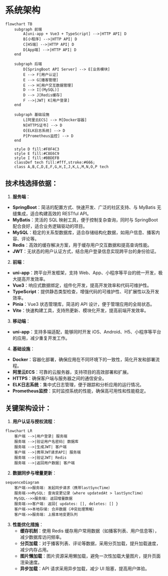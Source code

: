 # 系统架构


```mermaid
flowchart TB
    subgraph 前端
        A[uni-app + Vue3 + TypeScript] -->|HTTP API| D
        B[小程序] -->|HTTP API| D
        C[H5端] -->|HTTP API| D
        D[App端] -->|HTTP API| D
    end

    subgraph 后端
        D[SpringBoot API Server] --> E[业务模块]
        E --> F[用户认证]
        E --> G[播客管理]
        E --> H[用户交互数据管理]
        D --> I[(MySQL)]
        D --> J[Redis缓存]
        F -->|JWT| K[用户登录]
    end

    subgraph 基础设施
        L[阿里云ECS] --> M[Docker容器]
        N[HTTPS证书] --> D
        O[ELK日志系统] --> D
        P[Prometheus监控] --> D
    end

    style D fill:#F0F4C3
    style E fill:#C8E6C9
    style I fill:#BBDEFB
    classDef tech fill:#fff,stroke:#666;
    class A,B,C,D,E,F,G,H,I,J,K,L,M,N,O,P tech
```

## 技术栈选择依据：

1. **服务端**：
  - **SpringBoot**：简洁的配置方式、快速开发、广泛的社区支持、与 MyBatis 无缝集成，适合构建高效的 RESTful API。
  - **MyBatis**：灵活的 SQL 映射工具，便于控制复杂查询，同时与 SpringBoot 配合良好，适合业务逻辑驱动的项目。
  - **MySQL**：稳定的关系型数据库，适合存储结构化数据，如用户信息、播客内容、评论等。
  - **Redis**：高效的缓存解决方案，用于缓存用户交互数据和提高查询性能。
  - **JWT**：无状态的用户认证方式，结合用户登录信息实现跨平台的身份验证。

2. **前端**：
  - **uni-app**：跨平台开发框架，支持 Web、App、小程序等平台的统一开发，极大提高开发效率。
  - **Vue3**：响应式数据绑定，组件化开发，提高开发效率和代码可维护性。
  - **TypeScript**：提供静态类型检查，增强代码的可维护性、可扩展性以及开发效率。
  - **Pinia**：Vue3 状态管理库，简洁的 API 设计，便于管理应用的全局状态。
  - **Vite**：快速构建工具，支持热更新、模块化开发，提高前端开发效率。

3. **移动端**：
  - **uni-app**：支持多端适配，能够同时开发 iOS、Android、H5、小程序等平台的应用，减少重复开发工作。

4. **基础设施**：
  - **Docker**：容器化部署，确保应用在不同环境下的一致性，简化开发和部署流程。
  - **阿里云ECS**：可靠的云服务器，支持项目的高效部署和扩展。
  - **HTTPS**：确保客户端与服务器之间的通信安全。
  - **ELK日志系统**：集中式日志管理，便于跟踪和分析应用的运行情况。
  - **Prometheus监控**：实时监控系统的性能，确保高可用性和性能稳定。

## 关键架构设计：

1. **用户认证与授权流程**：
```mermaid
flowchart LR
    客户端 -->|用户登录| 服务端
    服务端 -->|验证用户名密码| 数据库
    服务端 -->|生成JWT| 客户端
    客户端 -->|携带JWT请求API| 服务端
    服务端 -->|验证JWT| Redis
    服务端 -->|返回用户数据| 客户端
```

2. **数据同步与增量更新**：
```mermaid
sequenceDiagram
    客户端->>服务端: 发起同步请求（携带lastSyncTime）
    服务端->>MySQL: 查询变更记录（where updatedAt > lastSyncTime）
    MySQL-->>服务端: 返回增量数据
    服务端->>客户端: 返回{ updates: [], deletes: [] }
    客户端->>本地存储: 合并数据（冲突处理策略）
    客户端->>服务端: 上报本地变更队列
```

3. **性能优化措施**：
   - **缓存机制**：使用 Redis 缓存用户常用数据（如播客列表、用户信息等），减少数据库访问频率。
   - **分页加载**：对于播客列表、评论等数据，采用分页加载，提升加载速度，减少内存占用。
   - **图片懒加载**：图片资源采用懒加载，避免一次性加载大量图片，提升页面渲染速度。
   - **异步加载**：API 请求采用异步加载，减少 UI 阻塞，提高用户体验。
